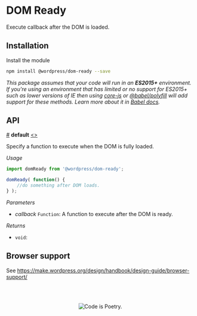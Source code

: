 # DOM Ready

Execute callback after the DOM is loaded.

## Installation

Install the module

```bash
npm install @wordpress/dom-ready --save
```

_This package assumes that your code will run in an **ES2015+** environment. If you're using an environment that has limited or no support for ES2015+ such as lower versions of IE then using [core-js](https://github.com/zloirock/core-js) or [@babel/polyfill](https://babeljs.io/docs/en/next/babel-polyfill) will add support for these methods. Learn more about it in [Babel docs](https://babeljs.io/docs/en/next/caveats)._

## API

<!-- START TOKEN(Autogenerated API docs) -->

<a name="default" href="#default">#</a> **default** [\<>](src/index.js#L29-L29)

Specify a function to execute when the DOM is fully loaded.

_Usage_

```js
import domReady from '@wordpress/dom-ready';

domReady( function() {
	//do something after DOM loads.
} );
```

_Parameters_

-   _callback_ `Function`: A function to execute after the DOM is ready.

_Returns_

-   `void`: 


<!-- END TOKEN(Autogenerated API docs) -->

## Browser support

See <https://make.wordpress.org/design/handbook/design-guide/browser-support/>

<br/><br/><p align="center"><img src="https://s.w.org/style/images/codeispoetry.png?1" alt="Code is Poetry." /></p>
